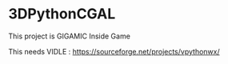 # 3DPythonCGAL
This project is GIGAMIC Inside Game

This needs VIDLE :
https://sourceforge.net/projects/vpythonwx/
